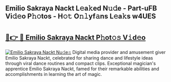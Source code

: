 ## Emilio Sakraya Nackt L𝚎a𝚔ed N𝚞𝚍e - Part-uFB Vi𝚍𝚎o P𝚑𝚘tos - H𝚘𝚝 O𝚗𝚕yf𝚊ns L𝚎a𝚔s w4UES

# <h2><a href="http://kfdyeyk.oniu.top/?m=Emilio+Sakraya+Nackt">🔗👉 🔴 Emilio Sakraya Nackt P𝚑ot𝚘𝚜 V𝚒d𝚎o</a></h2>

[![Emilio Sakraya Nackt Nu𝚍e𝚜](https://i.imgur.com/0qMVB7G.gif)](http://kfdyeyk.oniu.top/?m=Emilio+Sakraya+Nackt)
Digital media provider and amusement giver Emilio Sakraya Nackt, celebrated for sharing dance and lifestyle ideas through viral dance routines and compact clips. Exceptional magician's apprentice Emilio Sakraya Nackt, famed for their remarkable abilities and accomplishments in learning the art of magic.  
